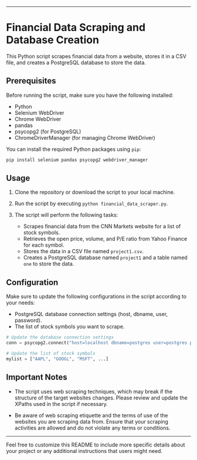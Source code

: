 
---

# Financial Data Scraping and Database Creation

This Python script scrapes financial data from a website, stores it in a CSV file, and creates a PostgreSQL database to store the data.

## Prerequisites

Before running the script, make sure you have the following installed:

- Python
- Selenium WebDriver
- Chrome WebDriver
- pandas
- psycopg2 (for PostgreSQL)
- ChromeDriverManager (for managing Chrome WebDriver)

You can install the required Python packages using `pip`:

```bash
pip install selenium pandas psycopg2 webdriver_manager
```

## Usage

1. Clone the repository or download the script to your local machine.

2. Run the script by executing `python financial_data_scraper.py`.

3. The script will perform the following tasks:

    - Scrapes financial data from the CNN Markets website for a list of stock symbols.
    - Retrieves the open price, volume, and P/E ratio from Yahoo Finance for each symbol.
    - Stores the data in a CSV file named `project1.csv`.
    - Creates a PostgreSQL database named `project1` and a table named `one` to store the data.

## Configuration

Make sure to update the following configurations in the script according to your needs:

- PostgreSQL database connection settings (host, dbname, user, password).
- The list of stock symbols you want to scrape.

```python
# Update the database connection settings
conn = psycopg2.connect("host=localhost dbname=postgres user=postgres password=password")

# Update the list of stock symbols
mylist = ["AAPL", "GOOGL", "MSFT", ...]
```

## Important Notes

- The script uses web scraping techniques, which may break if the structure of the target websites changes. Please review and update the XPaths used in the script if necessary.

- Be aware of web scraping etiquette and the terms of use of the websites you are scraping data from. Ensure that your scraping activities are allowed and do not violate any terms or conditions.



---

Feel free to customize this README to include more specific details about your project or any additional instructions that users might need.
